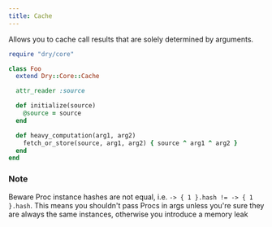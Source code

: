 ```yaml
---
title: Cache
---
```


Allows you to cache call results that are solely determined by arguments.

```ruby
require "dry/core"

class Foo
  extend Dry::Core::Cache

  attr_reader :source

  def initialize(source)
    @source = source
  end

  def heavy_computation(arg1, arg2)
    fetch_or_store(source, arg1, arg2) { source ^ arg1 ^ arg2 }
  end
end
```

### Note

Beware Proc instance hashes are not equal, i.e. `-> { 1 }.hash != -> { 1 }.hash`.
This means you shouldn't pass Procs in args unless you're sure they are always the same instances, otherwise you introduce a memory leak
